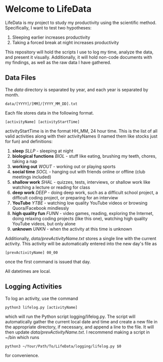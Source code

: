 # Welcome to LifeData
LifeData is my project to study my productivity using the scientific method. Specifically,
I want to test two hypotheses:
<ol>
<li>Sleeping earlier increases productivity</li>
<li>Taking a forced break at night increases productivity</li>
</ol>

This repository will hold the scripts I use to log my time, analyze the data, and present
it visually. Additionally, it will hold non-code documents with my findings, as well as
the raw data I have gathered.

## Data Files
The _data_ directory is separated by year, and each year is separated by month.
```
data/[YYYY]/[MM]/[YYYY_MM_DD].txt
```

Each file stores data in the following format.
```
[activityName] [activityStartTime]
```
activityStartTime is in the format HH_MM, 24 hour time. This is the list of all valid activities
along with their activityNames (I named them like stocks just for fun) and definitions:
<ol>
<li><b>sleep</b> <i>SLLP</i> - sleeping at night</li>
<li><b>biological functions</b> <i>BIOL</i> - stuff like eating, brushing my teeth, chores, taking a nap</li>
<li><b>working out</b> <i>WOUT</i> - working out or playing sports</li>
<li><b>social time</b> <i>SOCL</i> - hanging out with friends online or offline (club meetings included)</li>
<li><b>shallow work</b> <i>SHAL</i> - quizzes, tests, interviews, or shallow work like watching a lecture or reading for class</li>
<li><b>deep work</b> <i>DEEP</i> - doing deep work, such as a difficult school project, a difficult coding project,
or preparing for an interview</li>
<li><b>YouTube</b> <i>YTBE</i> - watching low quality YouTube videos or browsing Quora/Facebook mindlessly</li>
<li><b>high quality fun</b> <i>FUNN</i> - video games, reading, exploring the Internet, doing relaxing coding projects (like
this one), watching high quality YouTube videos, but only alone</li>
<li><b>unknown</b> <i>UNKN</i> - when the activity at this time is unknown</li>
</ol>

Additionally, _data/prevActivityName.txt_ stores a single line with the current activity. This activity will be automatically entered
into the new day's file as
```
[prevActivityName] 00_00
```
once the first command is issued that day.

All datetimes are local.

## Logging Activities
To log an activity, use the command
```
python3 lifelog.py [activityName]
```
which will run the Python script logging/lifelog.py. The script will automatically gather the current local date and time and create
a new file in the appropriate directory, if necessary, and append a line to the file. It will then update _data/prevActivityName.txt_.
I recommend making a script in ~/bin which runs
```
python3 ~/Your/Path/To/LifeData/logging/lifelog.py $0
```
for convenience.
